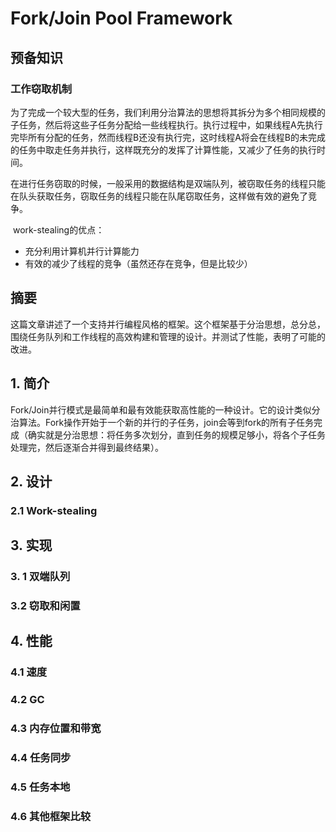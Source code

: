# Fork/Join Pool Framework

## 预备知识

### 工作窃取机制

​	为了完成一个较大型的任务，我们利用分治算法的思想将其拆分为多个相同规模的子任务，然后将这些子任务分配给一些线程执行。执行过程中，如果线程A先执行完毕所有分配的任务，然而线程B还没有执行完，这时线程A将会在线程B的未完成的任务中取走任务并执行，这样既充分的发挥了计算性能，又减少了任务的执行时间。

​	在进行任务窃取的时候，一般采用的数据结构是双端队列，被窃取任务的线程只能在队头获取任务，窃取任务的线程只能在队尾窃取任务，这样做有效的避免了竞争。

​	work-stealing的优点：

- 充分利用计算机并行计算能力
- 有效的减少了线程的竞争（虽然还存在竞争，但是比较少）

## 摘要

​	这篇文章讲述了一个支持并行编程风格的框架。这个框架基于分治思想，总分总，围绕任务队列和工作线程的高效构建和管理的设计。并测试了性能，表明了可能的改进。

## 1. 简介

​	Fork/Join并行模式是最简单和最有效能获取高性能的一种设计。它的设计类似分治算法。Fork操作开始于一个新的并行的子任务，join会等到fork的所有子任务完成（确实就是分治思想：将任务多次划分，直到任务的规模足够小，将各个子任务处理完，然后逐渐合并得到最终结果）。

## 2. 设计

### 2.1 Work-stealing



## 3.  实现

### 3. 1 双端队列

### 3.2 窃取和闲置



## 4. 性能

### 4.1 速度

### 4.2 GC

### 4.3 内存位置和带宽

### 4.4 任务同步

### 4.5 任务本地

### 4.6 其他框架比较







